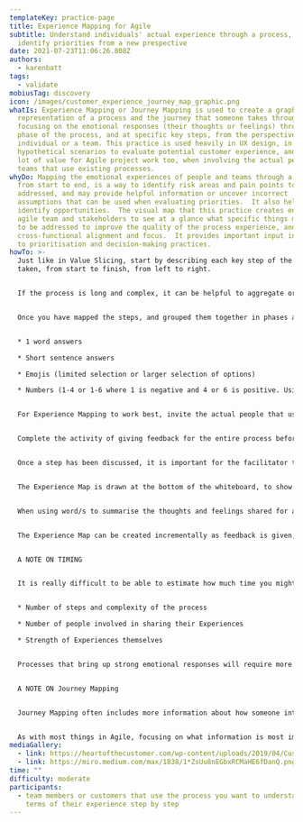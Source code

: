 ```yaml
---
templateKey: practice-page
title: Experience Mapping for Agile
subtitle: Understand individuals' actual experience through a process, to
  identify priorities from a new prespective
date: 2021-07-23T11:06:26.808Z
authors:
  - karenbatt
tags:
  - validate
mobiusTag: discovery
icon: /images/customer_experience_journey_map_graphic.png
whatIs: Experience Mapping or Journey Mapping is used to create a graphical
  representation of a process and the journey that someone takes through that,
  focusing on the emotional responses (their thoughts or feelings) through each
  phase of the process, and at specific key steps, from the perspective of an
  individual or a team. This practice is used heavily in UX design, in
  hypothetical scenarios to evaluate potential customer experience, and has a
  lot of value for Agile project work too, when involving the actual people and
  teams that use existing processes.
whyDo: Mapping the emotional experiences of people and teams through a process,
  from start to end, is a way to identify risk areas and pain points to be
  addressed, and may provide helpful information or uncover incorrect
  assumptions that can be used when evaluating priorities.  It also helps to
  identify opportunities.  The visual map that this practice creates enables the
  agile team and stakeholders to see at a glance what specific things may need
  to be addressed to improve the quality of the process experience, and improves
  cross-functional alignment and focus.  It provides important input information
  to prioritisation and decision-making practices.
howTo: >-
  Just like in Value Slicing, start by describing each key step of the process
  taken, from start to finish, from left to right.


  If the process is long and complex, it can be helpful to aggregate or group steps in the process that naturally form a phase of the process, for example “creating a new user”, as is done in Value Slicing and Event Storming Practices. Creating phase groupings makes reading the map clearer for people who have not directly participated in the activity, for example, during a Walk the Walls, or a Sprint Review later. It also allows the feedback part of this practice to be more easily split into different sessions across a day, if required.


  Once you have mapped the steps, and grouped them together in phases as required, go back, and for each individual step, list the Experience (emotional responses ie thoughts and feelings) each person has had. Giving feedback on individual Experience can be done in a number of ways, depending on the process, how many people are involved, the culture and context this practice is being done in, and how problematic the process is for individuals/team members:


  * 1 word answers

  * Short sentence answers

  * Emojis (limited selection or larger selection of options)

  * Numbers (1-4 or 1-6 where 1 is negative and 4 or 6 is positive. Using an even number for the range forces people to choose either more positive or more negative responses)


  For Experience Mapping to work best, invite the actual people that use the process to participate, rather than just guessing. Removing our own personal bias from the equation is really important for this to be an effective practice in Agile. Asking a developer team how someone feels when using their solution isn’t necessarily going to give you an accurate evaluation of the experience for others.


  Complete the activity of giving feedback for the entire process before discussing any of the responses. It’s good to take a short break at this point, after giving feedback in writing, as you want people to be fully present and alert for the next stage of the activity, which is to go back as a group and review responses step by step. Depending on the process that is being mapped, this practice may bring up a lot of discussion. Creating a safe space for people to share their experience openly and without blame or shame is vital to the success of this practice, as it takes a lot of courage to speak out and be vulnerable in front of others, and the power of this should not be underestimated.


  Once a step has been discussed, it is important for the facilitator to summarise the feedback. Use a large post-it, and place it below all the things that have been shared. How you do this depends on the feedback Experience format you have chosen. This can be done with a summarising word/short phrase, an emoji, a colour or a number (the average from all responses).


  The Experience Map is drawn at the bottom of the whiteboard, to show visually how experiences change throughout the process, and even within subsets of the process. This is done by creating a simple graph, with the X axis bisecting the Y axis at the halfway point. The Y axis values show the range of emotions experienced, with positive responses plotted above the X axis, neutral emotional responses plotted at the X axis intersect point, and negative responses plotted below it. The X axis indicates the individual steps taken over time.


  When using word/s to summarise the thoughts and feelings shared for a specific step, it can be difficult to place them accurately on a graph, although it is vital to be decisive with this essential element of map creation.


  The Experience Map can be created incrementally as feedback is given, after each step, although it is often more impactful to create it at the end of each subset or session. It is important for the participants to record their feedback before the graph is introduced, in order to obtain comments on thoughts and feelings that are as unbiased as possible.


  A NOTE ON TIMING


  It is really difficult to be able to estimate how much time you might need for this practice, as it depends on the following factors:


  * Number of steps and complexity of the process

  * Number of people involved in sharing their Experiences

  * Strength of Experiences themselves


  Processes that bring up strong emotional responses will require more time for discussion, extra breaks especially after discussing particularly painful subsets, and great tact and leadership to facilitate this effectively. However, it is exactly these processes that benefit the most from this practice.


  A NOTE ON Journey Mapping


  Journey Mapping often includes more information about how someone interacts at each step with the process, for example, stating if the process is undertaken via email, via pull request etc. These are known as Touchpoints.  Journey Mapping may also record quotes from customers under the graph to help give more detail to a specific feedback point.  


  As with most things in Agile, focusing on what information is most important is key to being effective.
mediaGallery:
  - link: https://heartofthecustomer.com/wp-content/uploads/2019/04/Customer_experience_journey_map_graphic.png
  - link: https://miro.medium.com/max/1838/1*ZsUu8nEGbxRCMaHE6fDanQ.png
time: ""
difficulty: moderate
participants:
  - team members or customers that use the process you want to understand in
    terms of their experience step by step
---
```

